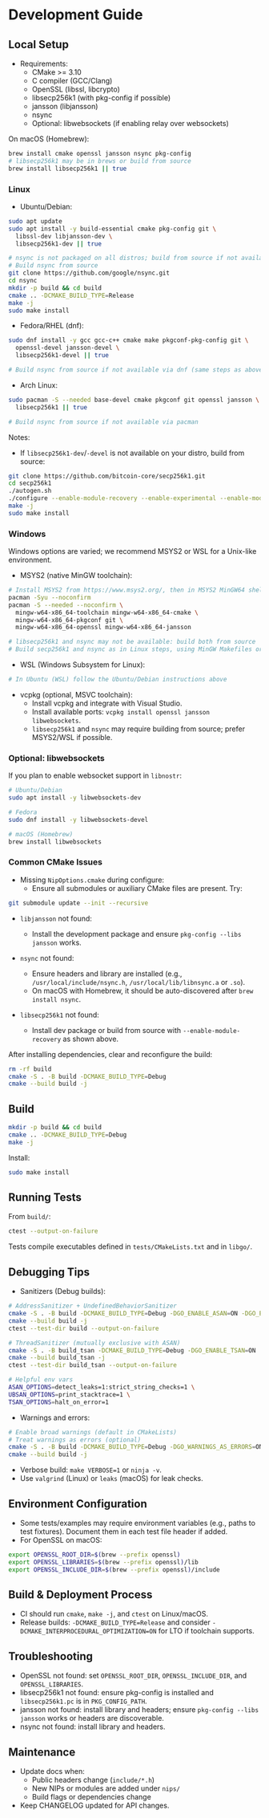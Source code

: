 # Development Guide

## Local Setup

- Requirements:
  - CMake >= 3.10
  - C compiler (GCC/Clang)
  - OpenSSL (libssl, libcrypto)
  - libsecp256k1 (with pkg-config if possible)
  - jansson (libjansson)
  - nsync
  - Optional: libwebsockets (if enabling relay over websockets)

On macOS (Homebrew):

```sh
brew install cmake openssl jansson nsync pkg-config
# libsecp256k1 may be in brews or build from source
brew install libsecp256k1 || true
```

### Linux

- Ubuntu/Debian:

```sh
sudo apt update
sudo apt install -y build-essential cmake pkg-config git \
  libssl-dev libjansson-dev \
  libsecp256k1-dev || true

# nsync is not packaged on all distros; build from source if not available
# Build nsync from source
git clone https://github.com/google/nsync.git
cd nsync
mkdir -p build && cd build
cmake .. -DCMAKE_BUILD_TYPE=Release
make -j
sudo make install
```

- Fedora/RHEL (dnf):

```sh
sudo dnf install -y gcc gcc-c++ cmake make pkgconf-pkg-config git \
  openssl-devel jansson-devel \
  libsecp256k1-devel || true

# Build nsync from source if not available via dnf (same steps as above)
```

- Arch Linux:

```sh
sudo pacman -S --needed base-devel cmake pkgconf git openssl jansson \
  libsecp256k1 || true

# Build nsync from source if not available via pacman
```

Notes:
- If `libsecp256k1-dev`/`-devel` is not available on your distro, build from source:

```sh
git clone https://github.com/bitcoin-core/secp256k1.git
cd secp256k1
./autogen.sh
./configure --enable-module-recovery --enable-experimental --enable-module-ecdh
make -j
sudo make install
```

### Windows

Windows options are varied; we recommend MSYS2 or WSL for a Unix-like environment.

- MSYS2 (native MinGW toolchain):

```sh
# Install MSYS2 from https://www.msys2.org/, then in MSYS2 MinGW64 shell:
pacman -Syu --noconfirm
pacman -S --needed --noconfirm \
  mingw-w64-x86_64-toolchain mingw-w64-x86_64-cmake \
  mingw-w64-x86_64-pkgconf git \
  mingw-w64-x86_64-openssl mingw-w64-x86_64-jansson

# libsecp256k1 and nsync may not be available: build both from source
# Build secp256k1 and nsync as in Linux steps, using MinGW Makefiles or CMake
```

- WSL (Windows Subsystem for Linux):

```sh
# In Ubuntu (WSL) follow the Ubuntu/Debian instructions above
```

- vcpkg (optional, MSVC toolchain):
  - Install vcpkg and integrate with Visual Studio.
  - Install available ports: `vcpkg install openssl jansson libwebsockets`.
  - `libsecp256k1` and `nsync` may require building from source; prefer MSYS2/WSL if possible.

### Optional: libwebsockets

If you plan to enable websocket support in `libnostr`:

```sh
# Ubuntu/Debian
sudo apt install -y libwebsockets-dev

# Fedora
sudo dnf install -y libwebsockets-devel

# macOS (Homebrew)
brew install libwebsockets
```

### Common CMake Issues

- Missing `NipOptions.cmake` during configure:
  - Ensure all submodules or auxiliary CMake files are present. Try:

```sh
git submodule update --init --recursive
```

- `libjansson` not found:
  - Install the development package and ensure `pkg-config --libs jansson` works.

- `nsync` not found:
  - Ensure headers and library are installed (e.g., `/usr/local/include/nsync.h`, `/usr/local/lib/libnsync.a` or `.so`).
  - On macOS with Homebrew, it should be auto-discovered after `brew install nsync`.

- `libsecp256k1` not found:
  - Install dev package or build from source with `--enable-module-recovery` as shown above.

After installing dependencies, clear and reconfigure the build:

```sh
rm -rf build
cmake -S . -B build -DCMAKE_BUILD_TYPE=Debug
cmake --build build -j
```

## Build

```sh
mkdir -p build && cd build
cmake .. -DCMAKE_BUILD_TYPE=Debug
make -j
```

Install:

```sh
sudo make install
```

## Running Tests

From `build/`:

```sh
ctest --output-on-failure
```

Tests compile executables defined in `tests/CMakeLists.txt` and in `libgo/`.

## Debugging Tips

- Sanitizers (Debug builds):

```sh
# AddressSanitizer + UndefinedBehaviorSanitizer
cmake -S . -B build -DCMAKE_BUILD_TYPE=Debug -DGO_ENABLE_ASAN=ON -DGO_ENABLE_UBSAN=ON
cmake --build build -j
ctest --test-dir build --output-on-failure

# ThreadSanitizer (mutually exclusive with ASAN)
cmake -S . -B build_tsan -DCMAKE_BUILD_TYPE=Debug -DGO_ENABLE_TSAN=ON
cmake --build build_tsan -j
ctest --test-dir build_tsan --output-on-failure

# Helpful env vars
ASAN_OPTIONS=detect_leaks=1:strict_string_checks=1 \
UBSAN_OPTIONS=print_stacktrace=1 \
TSAN_OPTIONS=halt_on_error=1
```

- Warnings and errors:

```sh
# Enable broad warnings (default in CMakeLists)
# Treat warnings as errors (optional)
cmake -S . -B build -DCMAKE_BUILD_TYPE=Debug -DGO_WARNINGS_AS_ERRORS=ON
cmake --build build -j
```

- Verbose build: `make VERBOSE=1` or `ninja -v`.
- Use `valgrind` (Linux) or `leaks` (macOS) for leak checks.

## Environment Configuration

- Some tests/examples may require environment variables (e.g., paths to test fixtures). Document them in each test file header if added.
- For OpenSSL on macOS:

```sh
export OPENSSL_ROOT_DIR=$(brew --prefix openssl)
export OPENSSL_LIBRARIES=$(brew --prefix openssl)/lib
export OPENSSL_INCLUDE_DIR=$(brew --prefix openssl)/include
```

## Build & Deployment Process

- CI should run `cmake`, `make -j`, and `ctest` on Linux/macOS.
- Release builds: `-DCMAKE_BUILD_TYPE=Release` and consider `-DCMAKE_INTERPROCEDURAL_OPTIMIZATION=ON` for LTO if toolchain supports.

## Troubleshooting

- OpenSSL not found: set `OPENSSL_ROOT_DIR`, `OPENSSL_INCLUDE_DIR`, and `OPENSSL_LIBRARIES`.
- libsecp256k1 not found: ensure pkg-config is installed and `libsecp256k1.pc` is in `PKG_CONFIG_PATH`.
- jansson not found: install library and headers; ensure `pkg-config --libs jansson` works or headers are discoverable.
- nsync not found: install library and headers.

## Maintenance

- Update docs when:
  - Public headers change (`include/*.h`)
  - New NIPs or modules are added under `nips/`
  - Build flags or dependencies change
- Keep CHANGELOG updated for API changes.
